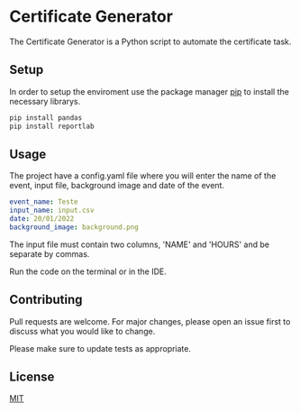 # Certificate Generator

The Certificate Generator is a Python script to automate the certificate task.

## Setup

In order to setup the enviroment use the package manager [pip](https://pip.pypa.io/en/stable/) to install the necessary librarys.

```bash
pip install pandas
pip install reportlab
```

## Usage

The project have a config.yaml file where you will enter the name of the event, input file, background image and date of the event.

```yaml
event_name: Teste
input_name: input.csv
date: 20/01/2022
background_image: background.png
```
The input file must contain two columns, 'NAME' and 'HOURS' and be separate by commas.

Run the code on the terminal or in the IDE. 

## Contributing
Pull requests are welcome. For major changes, please open an issue first to discuss what you would like to change.

Please make sure to update tests as appropriate.

## License
[MIT](https://choosealicense.com/licenses/mit/)